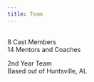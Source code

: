 ```yaml
---
title: Team
---
```


<br>
8 Cast Members<br>
14 Mentors and Coaches<br>

2nd Year Team<br>
Based out of Huntsville, AL
